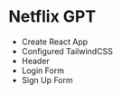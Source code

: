 <!-- @format -->

# Netflix GPT

- Create React App
- Configured TailwindCSS
- Header
- Login Form
- Sign Up Form
